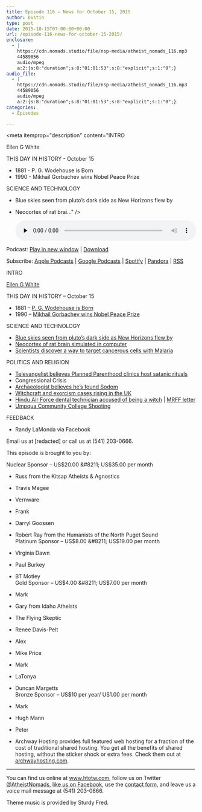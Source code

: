 ```yaml
---
title: ﻿Episode 116 – News for October 15, 2015
author: Dustin
type: post
date: 2015-10-15T07:00:00+00:00
url: /episode-116-news-for-october-15-2015/
enclosure:
  - |
    https://cdn.nomads.studio/file/nsp-media/atheist_nomads_116.mp3
    44589056
    audio/mpeg
    a:2:{s:8:"duration";s:8:"01:01:53";s:8:"explicit";s:1:"0";}
audio_file:
  - |
    https://cdn.nomads.studio/file/nsp-media/atheist_nomads_116.mp3
    44589056
    audio/mpeg
    a:2:{s:8:"duration";s:8:"01:01:53";s:8:"explicit";s:1:"0";}
categories:
  - Episodes

---
```

<div itemscope itemtype="http://schema.org/AudioObject">
  <meta itemprop="name" content="﻿Episode 116 &#8211; News for October 15, 2015" />
  
  <meta itemprop="uploadDate" content="2015-10-15T01:00:00-06:00" />
  
  <meta itemprop="encodingFormat" content="audio/mpeg" />
  
  <meta itemprop="duration" content="PT1H01M53S" />
  
  <meta itemprop="description" content="INTRO

Ellen G White

THIS DAY IN HISTORY - October 15
* 1881 - P. G. Wodehouse is Born
* 1990 - Mikhail Gorbachev wins Nobel Peace Prize

SCIENCE AND TECHNOLOGY
* Blue skies seen from pluto’s dark side as New Horizons flew by
* Neocortex of rat brai..." />
  
  <meta itemprop="contentUrl" content="https://dts.podtrac.com/redirect.mp3/cdn.nomads.studio/file/nsp-media/atheist_nomads_116.mp3" />
  
  <meta itemprop="contentSize" content="42.5" />
  </p> 
  
  <div class="powerpress_player" id="powerpress_player_8373">
    <audio class="wp-audio-shortcode" id="audio-5120-117" preload="none" style="width: 100%;" controls="controls"><source type="audio/mpeg" src="https://dts.podtrac.com/redirect.mp3/cdn.nomads.studio/file/nsp-media/atheist_nomads_116.mp3?_=117" /><a href="https://dts.podtrac.com/redirect.mp3/cdn.nomads.studio/file/nsp-media/atheist_nomads_116.mp3">https://dts.podtrac.com/redirect.mp3/cdn.nomads.studio/file/nsp-media/atheist_nomads_116.mp3</a></audio>
  </div>
</div>

<p class="powerpress_links powerpress_links_mp3">
  Podcast: <a href="https://dts.podtrac.com/redirect.mp3/cdn.nomads.studio/file/nsp-media/atheist_nomads_116.mp3" class="powerpress_link_pinw" target="_blank" title="Play in new window" onclick="return powerpress_pinw('https://htotw.com/?powerpress_pinw=5120-podcast');" rel="nofollow">Play in new window</a> | <a href="https://dts.podtrac.com/redirect.mp3/cdn.nomads.studio/file/nsp-media/atheist_nomads_116.mp3" class="powerpress_link_d" title="Download" rel="nofollow" download="atheist_nomads_116.mp3">Download</a>
</p>

<p class="powerpress_links powerpress_subscribe_links">
  Subscribe: <a href="https://podcasts.apple.com/us/podcast/humanists-take-on-the-world/id530050098?mt=2&ls=1" class="powerpress_link_subscribe powerpress_link_subscribe_itunes" target="_blank" title="Subscribe on Apple Podcasts" rel="nofollow">Apple Podcasts</a> | <a href="https://www.google.com/podcasts?feed=aHR0cDovL2F0aGVpc3Rub21hZHMubGlic3luLmNvbS9yc3M%3D" class="powerpress_link_subscribe powerpress_link_subscribe_googleplay" target="_blank" title="Subscribe on Google Podcasts" rel="nofollow">Google Podcasts</a> | <a href="https://open.spotify.com/show/3LzK2xZGike6Tc1GEMtMbr?si=LieN9SNuTpq96smuaUsH8A" class="powerpress_link_subscribe powerpress_link_subscribe_spotify" target="_blank" title="Subscribe on Spotify" rel="nofollow">Spotify</a> | <a href="https://www.pandora.com/podcast/atheist-nomads/PC:10122?corr=62071012&part=ug" class="powerpress_link_subscribe powerpress_link_subscribe_pandora" target="_blank" title="Subscribe on Pandora" rel="nofollow">Pandora</a> | <a href="https://htotw.com/feed/podcast/" class="powerpress_link_subscribe powerpress_link_subscribe_rss" target="_blank" title="Subscribe via RSS" rel="nofollow">RSS</a>
</p>

INTRO

<a href="http://www.whiteestate.org/about/egwbio.asp" target="_blank" rel="noopener">Ellen G White</a>

THIS DAY IN HISTORY &#8211; October 15  
* 1881 &#8211; <a href="http://www.history.com/this-day-in-history/p-g-wodehouse-is-born" target="_blank" rel="noopener">P. G. Wodehouse is Born</a>  
* 1990 &#8211; <a href="http://www.history.com/this-day-in-history/mikhail-gorbachev-wins-nobel-peace-prize" target="_blank" rel="noopener">Mikhail Gorbachev wins Nobel Peace Prize</a>

SCIENCE AND TECHNOLOGY  
* <a href="http://solarsystem.nasa.gov/news/2015/10/08/new-horizons-finds-blue-skies-and-water-ice-on-pluto" target="_blank" rel="noopener">Blue skies seen from pluto’s dark side as New Horizons flew by</a>  
* <a href="http://www.nature.com/news/fragment-of-rat-brain-simulated-in-supercomputer-1.18536" target="_blank" rel="noopener">Neocortex of rat brain simulated in computer</a>  
* <a href="http://www.sciencedirect.com/science/article/pii/S1535610815003347" target="_blank" rel="noopener">Scientists discover a way to target cancerous cells with Malaria</a>

POLITICS AND RELIGION  
* <a href="http://www.rawstory.com/2015/10/televangelist-satanic-temples-are-hidden-in-planned-parenthood-clinics-as-legal-cover-for-child-sacrifice/" target="_blank" rel="noopener">Televangelist believes Planned Parenthood clinics host satanic rituals</a>  
* Congressional Crisis  
* <a href="http://christiannews.net/2015/10/05/archaeologist-believes-remains-of-sodoms-fiery-destruction-have-been-found/" target="_blank" rel="noopener">Archaeologist believes he’s found Sodom</a>  
* <a href="http://bigstory.ap.org/article/a8b8da9448e840a28d49f81f0575fcbf/uk-police-says-witchcraft-exorcism-cases-rise" target="_blank" rel="noopener">Witchcraft and exorcism cases rising in the UK</a>  
* <a href="http://www.airforcetimes.com/story/military/2015/10/05/air-force-dental-technician-accused-witch/73398304/" target="_blank" rel="noopener">Hindu Air Force dental technician accused of being a witch</a> | <a href="http://militaryreligiousfreedom.org/press-releases/2015/MRFF_DemandLetter-Client_DeborahSchoenfeld.pdf" target="_blank" rel="noopener">MRFF letter</a>  
* <a href="https://en.wikipedia.org/wiki/Umpqua_Community_College_shooting" target="_blank" rel="noopener">Umpqua Community College Shooting</a>

FEEDBACK  
* Randy LaMonda via Facebook

Email us at [redacted] or call us at (541) 203-0666.

This episode is brought to you by:

Nuclear Sponsor &#8211; US$20.00 &#8211; US$35.00 per month  
* Russ from the Kitsap Atheists & Agnostics  
* Travis Megee  
* Vernware  
* Frank  
* Darryl Goossen  
* Robert Ray from the Humanists of the North Puget Sound  
Platinum Sponsor &#8211; US$8.00 &#8211; US$19.00 per month  
* Virginia Dawn  
* Paul Burkey  
* BT Motley  
Gold Sponsor &#8211; US$4.00 &#8211; US$7.00 per month  
* Mark  
* Gary from Idaho Atheists  
* The Flying Skeptic  
* Renee Davis-Pelt  
* Alex  
* Mike Price  
* Mark  
* LaTonya  
* Duncan Margetts  
Bronze Sponsor &#8211; US$10 per year/ US1.00 per month  
* Mark  
* Hugh Mann  
* Peter

* Archway Hosting provides full featured web hosting for a fraction of the cost of traditional shared hosting. You get all the benefits of shared hosting, without the sticker shock or extra fees. Check them out at <a href="http://archwayhosting.com/" target="_blank" rel="noopener">archwayhosting.com</a>.

<hr width="500" />

You can find us online at <a href="https://www.htotw.com/" target="_blank" rel="noopener">www.htotw.com</a>, follow us on Twitter <a href="https://htotw.com/twitter" target="_blank" rel="noopener">@AtheistNomads</a>, <a href="https://htotw.com/facebook" target="_blank" rel="noopener">like us on Facebook</a>, use the [contact form](https://htotw.com/contact), and leave us a voice mail message at (541) 203-0666.

Theme music is provided by Sturdy Fred.